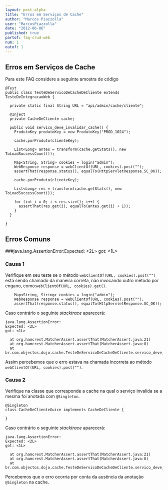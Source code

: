 ```yaml
---
layout: post-alpha
title: "Erros em Serviços de Cache"
author: "Marcos Piazzolla"
user: "MarcosPiazzolla"
date: "2012-06-06"
published: true 
partof: faq-crud-web
num: 1
outof: 1
---
```


## Erros em Serviços de Cache

Para este FAQ considere a seguinte amostra de código

	@Test
	public class TesteDeServicoDeCacheDeCliente extends TesteDeIntegracaoWeb {
	
	  private static final String URL = "api/admin/cache/cliente";
	
	  @Inject
	  private CacheDeCliente cache;
	
	  public void servico_deve_invalidar_cache() {
	    ProdutoKey produtoKey = new ProdutoKey("PROD_1024");
	
	    cache.porProduto(clienteKey);
	
	    List<Long> antes = transform(cache.getStats(), new ToLoadSuccessCount());
	
	    Map<String, String> cookies = login("admin");
	    WebResponse response = webClientOf(URL, cookies).post("");
	    assertThat(response.status(), equalTo(HttpServletResponse.SC_OK));
	
	    cache.porProduto(clienteKey);
	
	    List<Long> res = transform(cache.getStats(), new ToLoadSuccessCount());
	
	    for (int i = 0; i < res.size(); i++) {
	      assertThat(res.get(i), equalTo(antes.get(i) + 1));
	    }
	  }
	
	}

## Erros Comuns

###java.lang.AssertionError:Expected: &lt;2L&gt; got: &lt;1L&gt;

### Causa 1

Verifique em seu teste se o método `webClientOf(URL, cookies).post("")` está sendo chamado da maneira 
correta, não invocando outro método por engano, como:`webClientOf(URL, cookies).get()`.

	    Map<String, String> cookies = login("admin");
	    WebResponse response = webClientOf(URL, cookies).post("");
	    assertThat(response.status(), equalTo(HttpServletResponse.SC_OK));

Caso contrário o seguinte _stacktrace_ aparecerá: 

    java.lang.AssertionError: 
    Expected: <2L>
    got: <1L>

  	  at org.hamcrest.MatcherAssert.assertThat(MatcherAssert.java:21)
	  at org.hamcrest.MatcherAssert.assertThat(MatcherAssert.java:8)
	  at br.com.objectos.dojo.cache.TesteDeServicoDeCacheDeCliente.servico_deve_invalidar_cache(TesteDeServicoDeCacheDeCliente.java:70)

Assim percebemos que o erro estava na chamada incorreta ao método `webClientOf(URL, cookies).post("")`.

### Causa 2

Verifique na classe que corresponde a cache na qual o serviço invalida se a mesma foi anotada com
`@Singleton`.

	@Singleton
	class CacheDeClienteGuice implements CacheDeCliente {
		
	}

Caso contrário o seguinte _stacktrace_ aparecerá:

    java.lang.AssertionError: 
    Expected: <2L>
    got: <1L>

  	  at org.hamcrest.MatcherAssert.assertThat(MatcherAssert.java:21)
	  at org.hamcrest.MatcherAssert.assertThat(MatcherAssert.java:8)
	  at br.com.objectos.dojo.cache.TesteDeServicoDeCacheDeCliente.servico_deve_invalidar_cache(TesteDeServicoDeCacheDeCliente.java:70)

Percebemos que o erro ocorria por conta da ausência da anotação `@Singleton` na cache.